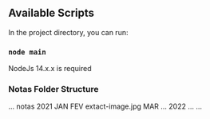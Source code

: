 ## Available Scripts

In the project directory, you can run:

### `node main`

NodeJs 14.x.x is required

### Notas Folder Structure
...
notas
  2021
    JAN
    FEV
      extact-image.jpg
    MAR
    ...
  2022
  ...
...